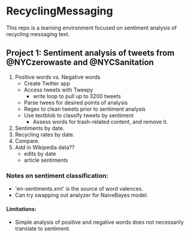 # RecyclingMessaging

This repo is a learning environment focused on sentiment analysis of recycling messaging text.

## Project 1: Sentiment analysis of tweets from @NYCzerowaste and  @NYCSanitation
1. Positive words vs. Negative words
    - Create Twitter app
    - Access tweets with Tweepy
        - write loop to pull up to 3200 tweets
    - Parse twees for desired points of analysis
    - Regex to clean tweets prior to sentiment analysis
    - Use textblob to classify tweets by sentiment
        - Assess words for trash-related content, and remove it.
2. Sentiments by date.
3. Recycling rates by date.
4. Compare.
5. Add in Wikipedia data??
    - edits by date
    - article sentiments

### Notes on sentiment classification:
- 'en-sentiments.xml' is the source of word valences.
- Can try swapping out analyzer for NaiveBayes model.

#### Limitations:
- Simple analysis of positive and negative words does not necessarily translate to sentiment.



